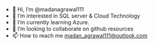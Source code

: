 - 👋 Hi, I’m @madanagrawal111
- 👀 I’m interested in SQL server & Cloud Technology
- 🌱 I’m currently learning Azure.
- 💞️ I’m looking to collaborate on github resources
- 📫 How to reach me madan_agrawal111@outlook.com

<!---
madanagrawal111/madanagrawal111 is a ✨ special ✨ repository because its `README.md` (this file) appears on your GitHub profile.
You can click the Preview link to take a look at your changes.
--->
